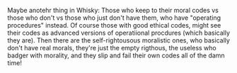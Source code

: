Maybe anotehr thing in Whisky: Those who keep to their moral codes vs those who don't vs those who just don't have them, who have "operating procedures" instead. Of course those with good ethical codes, might see their codes as advanced versions of operatiional procdures (which basically they are). Then there are the self-rightousous moralistic ones, who basically don't have real morals, they're just the empty rigthous, the useless who badger with morality, and they slip and fail their own codes all of the damn time!

